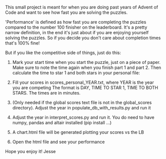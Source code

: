 This small project is meant for when you are doing past years of Advent of Code and want to see how fast you are solving the puzzles.

'Performance' is defined as how fast you are completing the puzzles compared to the number 100 finisher on the leaderboard. It's a pretty narrow definition, in the end it's just about if you are enjoying yourself solving the puzzles. So if you decide you don't care about completion times that's 100% fine!

But if you like the competitive side of things, just do this:

1) Mark your start time when you start the puzzle, just on a piece of paper. Make sure to note the time again when you finish part 1 and part 2. Then calculate the time to star 1 and both stars in your personal file:

2) Fill your scores in scores_personal_YEAR.txt, where YEAR is the year you are competing
   The format is DAY, TIME TO STAR 1, TIME TO BOTH STARS. The times are in minutes.

3) (Only needed if the global scores text file is not in the global_scores directory). Adjust the year in populate_db_with_results.py and run it

4) Adjust the year in interpret_scores.py and run it. You do need to have numpy, pandas and altair installed (pip install ...)

5) A chart.html file will be generated plotting your scores vs the LB

6) Open the html file and see your performance

Hope you enjoy it! Jesse